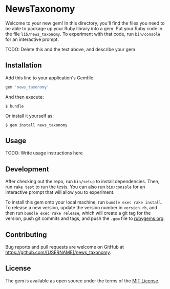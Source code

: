 # NewsTaxonomy

Welcome to your new gem! In this directory, you'll find the files you need to be able to package up your Ruby library into a gem. Put your Ruby code in the file `lib/news_taxonomy`. To experiment with that code, run `bin/console` for an interactive prompt.

TODO: Delete this and the text above, and describe your gem

## Installation

Add this line to your application's Gemfile:

```ruby
gem 'news_taxonomy'
```

And then execute:

    $ bundle

Or install it yourself as:

    $ gem install news_taxonomy

## Usage

TODO: Write usage instructions here

## Development

After checking out the repo, run `bin/setup` to install dependencies. Then, run `rake test` to run the tests. You can also run `bin/console` for an interactive prompt that will allow you to experiment.

To install this gem onto your local machine, run `bundle exec rake install`. To release a new version, update the version number in `version.rb`, and then run `bundle exec rake release`, which will create a git tag for the version, push git commits and tags, and push the `.gem` file to [rubygems.org](https://rubygems.org).

## Contributing

Bug reports and pull requests are welcome on GitHub at https://github.com/[USERNAME]/news_taxonomy.

## License

The gem is available as open source under the terms of the [MIT License](https://opensource.org/licenses/MIT).
